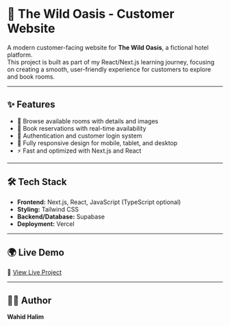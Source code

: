 # 🌿 The Wild Oasis - Customer Website

A modern customer-facing website for **The Wild Oasis**, a fictional hotel platform.  
This project is built as part of my React/Next.js learning journey, focusing on creating a smooth, user-friendly experience for customers to explore and book rooms.

---

## ✨ Features

- 🏨 Browse available rooms with details and images  
- 📅 Book reservations with real-time availability  
- 🔐 Authentication and customer login system  
- 📱 Fully responsive design for mobile, tablet, and desktop  
- ⚡ Fast and optimized with Next.js and React  

---

## 🛠️ Tech Stack

- **Frontend:** Next.js, React, JavaScript (TypeScript optional)  
- **Styling:** Tailwind CSS  
- **Backend/Database:** Supabase  
- **Deployment:** Vercel  

---

## 🌍 Live Demo

🔗 [View Live Project](https://the-wild-oasis-customer-website-alpha.vercel.app/)  

---

## 🧑‍💻 Author

**Wahid Halim** 
